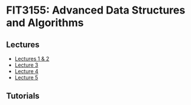 # FIT3155: Advanced Data Structures and Algorithms

## Lectures

- [Lectures 1 & 2](/lectures/lecture-01-02.md)
- [Lecture 3](/lectures/lecture-03.md)
- [Lecture 4](/lectures/lecture-04.md)
- [Lecture 5](/lectures/lecture-05.md)

## Tutorials
